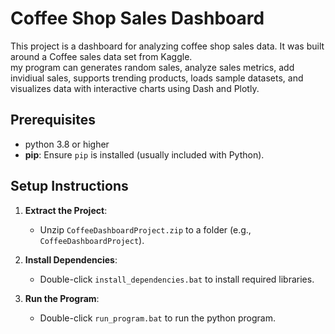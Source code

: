 # Coffee Shop Sales Dashboard

This project is a dashboard for analyzing coffee shop sales data. It was built around a Coffee sales data set from Kaggle.  
my program can generates random sales, analyze sales metrics, add invidiual sales, supports trending products, 
loads sample datasets, and visualizes data with interactive charts using Dash and Plotly.



## Prerequisites
- python 3.8 or higher
- **pip**: Ensure `pip` is installed (usually included with Python).

## Setup Instructions
1. **Extract the Project**:
   - Unzip `CoffeeDashboardProject.zip` to a folder (e.g., `CoffeeDashboardProject`).

2. **Install Dependencies**:
     - Double-click `install_dependencies.bat` to install required libraries.


3. **Run the Program**:
   - Double-click `run_program.bat` to run the python program.



